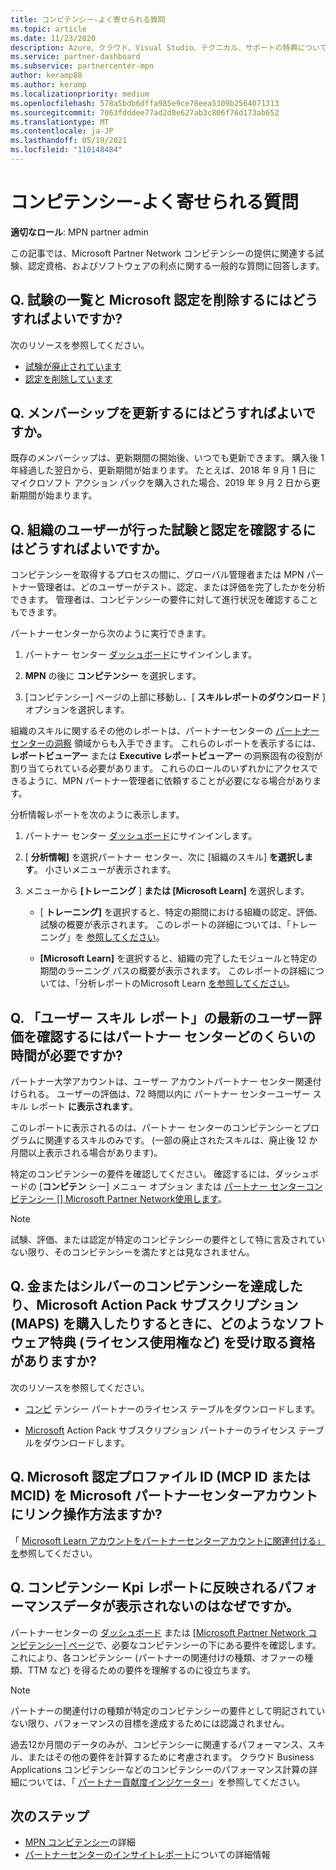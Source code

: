```yaml
---
title: コンピテンシー-よく寄せられる質問
ms.topic: article
ms.date: 11/23/2020
description: Azure、クラウド、Visual Studio、テクニカル、サポートの特典について、MPN gold またはシルバーコンピテンシー、特典の有効期限、更新、ライセンス認証に関する回答を提供します。
ms.service: partner-dashboard
ms.subservice: partnercenter-mpn
author: keramp88
ms.author: keramp
ms.localizationpriority: medium
ms.openlocfilehash: 578a5bdb6dffa985e9ce78eea5309b2564071313
ms.sourcegitcommit: 7063fdddee77ad2d8e627ab3c806f76d173ab652
ms.translationtype: MT
ms.contentlocale: ja-JP
ms.lasthandoff: 05/19/2021
ms.locfileid: "110148484"
---
```

# <a name="competencies---frequently-asked-questions"></a>コンピテンシー-よく寄せられる質問

**適切なロール**: MPN partner admin

この記事では、Microsoft Partner Network コンピテンシーの提供に関連する試験、認定資格、およびソフトウェアの利点に関する一般的な質問に回答します。

## <a name="q-where-can-i-find-the-list-of-exams-and-microsoft-certifications-being-retired"></a>Q. 試験の一覧と Microsoft 認定を削除するにはどうすればよいですか?

次のリソースを参照してください。

- [試験が廃止されています](/learn/certifications/retired-certification-exams)
- [認定を削除しています](/learn/certifications/retired-certifications)

## <a name="q-when-can-i-renew-my-membership"></a>Q. メンバーシップを更新するにはどうすればよいですか。

既存のメンバーシップは、更新期間の開始後、いつでも更新できます。 購入後 1 年経過した翌日から、更新期間が始まります。 たとえば、2018 年 9 月 1 日に マイクロソフト アクション パックを購入された場合、2019 年 9 月 2 日から更新期間が始まります。

## <a name="q-how-can-i-verify-the-exams-and-certifications-taken-by-my-organizations-users"></a>Q. 組織のユーザーが行った試験と認定を確認するにはどうすればよいですか。

コンピテンシーを取得するプロセスの間に、グローバル管理者または MPN パートナー管理者は、どのユーザーがテスト、認定、または評価を完了したかを分析できます。 管理者は、コンピテンシーの要件に対して進行状況を確認することもできます。

パートナーセンターから次のように実行できます。

1. パートナー センター [ダッシュボード](https://partner.microsoft.com/dashboard)にサインインします。

1. **MPN** の後に **コンピテンシー** を選択します。

1. [コンピテンシー] ページの上部に移動し、[ **スキルレポートのダウンロード** ] オプションを選択します。

組織のスキルに関するその他のレポートは、パートナーセンターの [パートナーセンターの洞察](partner-center-insights.md) 領域からも入手できます。 これらのレポートを表示するには、 **レポートビューアー** または **Executive レポートビューアー** の洞察固有の役割が割り当てられている必要があります。 これらのロールのいずれかにアクセスできるように、MPN パートナー管理者に依頼することが必要になる場合があります。

分析情報レポートを次のように表示します。

1. パートナー センター [ダッシュボード](https://partner.microsoft.com/dashboard)にサインインします。

1. [ **分析情報]** を選択パートナー センター、次に [組織のスキル] **を選択します**。 小さいメニューが表示されます。

1. メニューから **[トレーニング** ] **または [Microsoft Learn]** を選択します。

   - [ **トレーニング]** を選択すると、特定の期間における組織の認定、評価、試験の概要が表示されます。 このレポートの詳細については、「トレーニング」を [参照してください](pci-training-dashboard.md)。

   - **[Microsoft Learn]** を選択すると、組織の完了したモジュールと特定の期間のラーニング パスの概要が表示されます。 このレポートの詳細については、「分析レポートのMicrosoft Learn [を参照してください](ms-learn-analytics.md)。

## <a name="q-how-long-does-it-take-to-see-the-latest-user-assessments-in-the-partner-center-user-skills-report"></a>Q. 「ユーザー スキル レポート」の最新のユーザー評価を確認するにはパートナー センターどのくらいの時間が必要ですか?

パートナー大学アカウントは、ユーザー アカウントパートナー センター関連付けられる。 ユーザーの評価は、72 時間以内に パートナー センターユーザー スキル レポート **に表示されます**。

このレポートに表示されるのは、パートナー センターのコンピテンシーとプログラムに関連するスキルのみです。 (一部の廃止されたスキルは、廃止後 12 か月間以上表示される場合があります)。

特定のコンピテンシーの要件を確認してください。 確認するには、ダッシュボードの [**コンピテン** シー] メニュー オプション [](https://partner.microsoft.com/dashboard)または [パートナー センターコンピテンシー [] Microsoft Partner Network使用します](https://partner.microsoft.com/membership/competencies)。

> [!NOTE]
> 試験、評価、または認定が特定のコンピテンシーの要件として特に言及されていない限り、そのコンピテンシーを満たすとは見なされません。

## <a name="q-what-are-the-software-benefits-such-as-license-use-rights-that-i-am-entitled-to-when-i-achieve-a-gold-or-silver-competency-or-buy-a-microsoft-action-pack-subscription-maps"></a>Q. 金またはシルバーのコンピテンシーを達成したり、Microsoft Action Pack サブスクリプション (MAPS) を購入したりするときに、どのようなソフトウェア特典 (ライセンス使用権など) を受け取る資格がありますか?

次のリソースを参照してください。

- [コンピ](https://assetsprod.microsoft.com/mpn-maps-software-iur-competency-license-table.docx) テンシー パートナーのライセンス テーブルをダウンロードします。

- [Microsoft](https://assetsprod.microsoft.com/en-us/microsoft-action-pack-license-table.pdf) Action Pack サブスクリプション パートナーのライセンス テーブルをダウンロードします。

## <a name="q-how-do-i-link-a-microsoft-certification-profile-id-mcp-id-or-mcid-to-my-microsoft-partner-center-account"></a>Q. Microsoft 認定プロファイル ID (MCP ID または MCID) を Microsoft パートナーセンターアカウントにリンク操作方法ますか?

「 [Microsoft Learn アカウントをパートナーセンターアカウントに関連付ける」を](ms-learn-associate.md)参照してください。

## <a name="q-why-cant-i-see-the-performance-data-reflected-under-the-competencies-kpis-report"></a>Q. コンピテンシー Kpi レポートに反映されるパフォーマンスデータが表示されないのはなぜですか。

パートナーセンターの [ダッシュボード](https://partner.microsoft.com/dashboard) または [ [Microsoft Partner Network コンピテンシー] ページ](https://partner.microsoft.com/membership/competencies)で、必要なコンピテンシーの下にある要件を確認します。 これにより、各コンピテンシー (パートナーの関連付けの種類、オファーの種類、TTM など) を得るための要件を理解するのに役立ちます。

> [!NOTE]
> パートナーの関連付けの種類が特定のコンピテンシーの要件として明記されていない限り、パフォーマンスの目標を達成するためには認識されません。
>
> 過去12か月間のデータのみが、コンピテンシーに関連するパフォーマンス、スキル、またはその他の要件を計算するために考慮されます。 クラウド Business Applications コンピテンシーなどのコンピテンシーのパフォーマンス計算の詳細については、「 [パートナー貢献度インジケーター](partner-contribution-indicators.md)」を参照してください。

## <a name="next-steps"></a>次のステップ

- [MPN コンピテンシー](learn-about-competencies.md)の詳細
- [パートナーセンターのインサイトレポート](partner-center-insights.md)についての詳細情報
